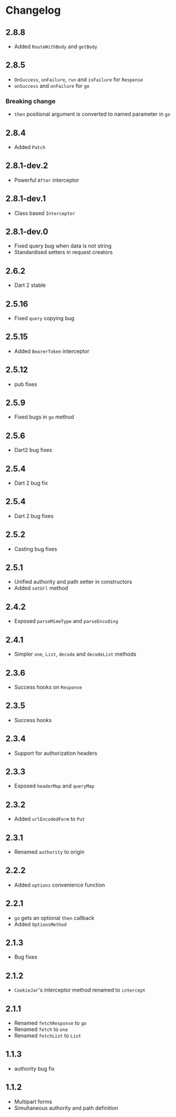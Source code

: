 # Changelog

## 2.8.8

+ Added `RouteWithBody` and `getBody`

## 2.8.5

+ `OnSuccess`, `onFailure`, `run` and `isFailure` for `Response`
+ `onSuccess` and `onFailure` for `go`

### Breaking change

+ `then` positional argument is converted to named parameter in `go`

## 2.8.4

+ Added `Patch`

## 2.8.1-dev.2

+ Powerful `After` interceptor

## 2.8.1-dev.1

+ Class based `Interceptor`

## 2.8.1-dev.0

+ Fixed query bug when data is not string
+ Standardised setters in request creators

## 2.6.2

+ Dart 2 stable

## 2.5.16

+ Fixed `query` copying bug

## 2.5.15

+ Added `BearerToken` interceptor

## 2.5.12

+ pub fixes

## 2.5.9

+ Fixed bugs in `go` method

## 2.5.6

+ Dart2 bug fixes

## 2.5.4

+ Dart 2 bug fix

## 2.5.4

+ Dart 2 bug fixes

## 2.5.2

+ Casting bug fixes

## 2.5.1

+ Unified authority and path setter in constructors
+ Added `setUrl` method

## 2.4.2

+ Exposed `parseMimeType` and `parseEncoding`

## 2.4.1

+ Simpler `one`, `List`, `decode` and `decodeList` methods

## 2.3.6

+ Success hooks on `Response`

## 2.3.5

+ Success hooks

## 2.3.4

+ Support for authorization headers

## 2.3.3

+ Exposed `headerMap` and `queryMap`

## 2.3.2

+ Added `urlEncodedForm` to `Put`

## 2.3.1

+ Renamed `authority` to origin

## 2.2.2

+ Added `options` convenience function

## 2.2.1

+ `go` gets an optional `then` callback
+ Added `OptionsMethod`

## 2.1.3

+ Bug fixes

## 2.1.2

+ `CookieJar`'s interceptor method renamed to `intercept`

## 2.1.1

+ Renamed `fetchResponse` to `go`
+ Renamed `fetch` to `one`
+ Renamed `fetchList` to `List`

## 1.1.3

+ authority bug fix

## 1.1.2

+ Multipart forms
+ Simultaneous authority and path definition
